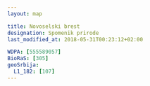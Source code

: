 ```yaml
---
layout: map

title: Novoselski brest
designation: Spomenik prirode
last_modified_at: 2018-05-31T00:23:12+02:00

WDPA: [555589057]
BioRaS: [305]
geoSrbija:
  L1_182: [107]
---
```

